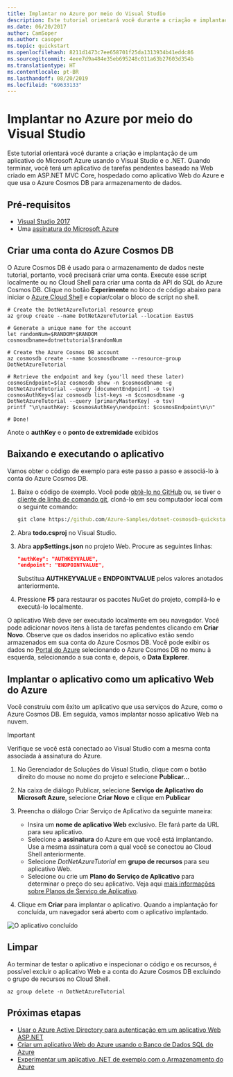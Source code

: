 ```yaml
---
title: Implantar no Azure por meio do Visual Studio
description: Este tutorial orientará você durante a criação e implantação de um aplicativo do Microsoft Azure usando o Visual Studio e o .NET.
ms.date: 06/20/2017
author: CamSoper
ms.author: casoper
ms.topic: quickstart
ms.openlocfilehash: 8211d1473c7ee658701f25da1313934b41eddc86
ms.sourcegitcommit: 4eee7d9a484e35eb695248c011a63b27603d354b
ms.translationtype: HT
ms.contentlocale: pt-BR
ms.lasthandoff: 08/20/2019
ms.locfileid: "69633133"
---
```

# <a name="deploy-to-azure-from-visual-studio"></a>Implantar no Azure por meio do Visual Studio

Este tutorial orientará você durante a criação e implantação de um aplicativo do Microsoft Azure usando o Visual Studio e o .NET.  Quando terminar, você terá um aplicativo de tarefas pendentes baseado na Web criado em ASP.NET MVC Core, hospedado como aplicativo Web do Azure e que usa o Azure Cosmos DB para armazenamento de dados.

## <a name="prerequisites"></a>Pré-requisitos

* [Visual Studio 2017](https://www.visualstudio.com/downloads/)
* Uma [assinatura do Microsoft Azure](https://azure.microsoft.com/free/)

## <a name="create-an-azure-cosmos-db-account"></a>Criar uma conta do Azure Cosmos DB

O Azure Cosmos DB é usado para o armazenamento de dados neste tutorial, portanto, você precisará criar uma conta.  Execute esse script localmente ou no Cloud Shell para criar uma conta da API do SQL do Azure Cosmos DB.  Clique no botão **Experimente** no bloco de código abaixo para iniciar o [Azure Cloud Shell](/azure/cloud-shell/) e copiar/colar o bloco de script no shell.

```azurecli-interactive
# Create the DotNetAzureTutorial resource group
az group create --name DotNetAzureTutorial --location EastUS

# Generate a unique name for the account
let randomNum=$RANDOM*$RANDOM
cosmosdbname=dotnettutorial$randomNum

# Create the Azure Cosmos DB account
az cosmosdb create --name $cosmosdbname --resource-group DotNetAzureTutorial

# Retrieve the endpoint and key (you'll need these later)
cosmosEndpoint=$(az cosmosdb show -n $cosmosdbname -g DotNetAzureTutorial --query [documentEndpoint] -o tsv)
cosmosAuthKey=$(az cosmosdb list-keys -n $cosmosdbname -g DotNetAzureTutorial --query [primaryMasterKey] -o tsv)
printf "\n\nauthKey: $cosmosAuthKey\nendpoint: $cosmosEndpoint\n\n"

# Done!

```

Anote o **authKey** e o **ponto de extremidade** exibidos 

## <a name="downloading-and-running-the-application"></a>Baixando e executando o aplicativo

Vamos obter o código de exemplo para este passo a passo e associá-lo à conta do Azure Cosmos DB.

1. Baixe o código de exemplo.  Você pode [obtê-lo no GitHub](https://github.com/Azure-Samples/dotnet-cosmosdb-quickstart/) ou, se tiver o [cliente de linha de comando git](https://git-scm.com/), cloná-lo em seu computador local com o seguinte comando:

    ```cmd
    git clone https://github.com/Azure-Samples/dotnet-cosmosdb-quickstart
    ```

2. Abra **todo.csproj** no Visual Studio.

3. Abra **appSettings.json** no projeto Web.  Procure as seguintes linhas:

    ```json
    "authKey": "AUTHKEYVALUE",
    "endpoint": "ENDPOINTVALUE",
    ```
    Substitua **AUTHKEYVALUE** e **ENDPOINTVALUE** pelos valores anotados anteriormente.

4. Pressione **F5** para restaurar os pacotes NuGet do projeto, compilá-lo e executá-lo localmente.

O aplicativo Web deve ser executado localmente em seu navegador.  Você pode adicionar novos itens à lista de tarefas pendentes clicando em **Criar Novo**.  Observe que os dados inseridos no aplicativo estão sendo armazenados em sua conta do Azure Cosmos DB.  Você pode exibir os dados no [Portal do Azure](https://portal.azure.com) selecionando o Azure Cosmos DB no menu à esquerda, selecionando a sua conta e, depois, o **Data Explorer**.

## <a name="deploying-the-application-as-an-azure-web-app"></a>Implantar o aplicativo como um aplicativo Web do Azure

Você construiu com êxito um aplicativo que usa serviços do Azure, como o Azure Cosmos DB.  Em seguida, vamos implantar nosso aplicativo Web na nuvem.

> [!IMPORTANT]
> Verifique se você está conectado ao Visual Studio com a mesma conta associada à assinatura do Azure.

1. No Gerenciador de Soluções do Visual Studio, clique com o botão direito do mouse no nome do projeto e selecione **Publicar...**

2. Na caixa de diálogo Publicar, selecione **Serviço de Aplicativo do Microsoft Azure**, selecione **Criar Novo** e clique em **Publicar**

3. Preencha o diálogo Criar Serviço de Aplicativo da seguinte maneira:

    * Insira um **nome de aplicativo Web** exclusivo.  Ele fará parte da URL para seu aplicativo.
    * Selecione a **assinatura** do Azure em que você está implantando.  Use a mesma assinatura com a qual você se conectou ao Cloud Shell anteriormente.
    * Selecione *DotNetAzureTutorial* em **grupo de recursos** para seu aplicativo Web.
    * Selecione ou crie um **Plano do Serviço de Aplicativo** para determinar o preço do seu aplicativo.  Veja aqui [mais informações sobre Planos de Serviço de Aplicativo](/azure/app-service/azure-web-sites-web-hosting-plans-in-depth-overview).

4. Clique em **Criar** para implantar o aplicativo.  Quando a implantação for concluída, um navegador será aberto com o aplicativo implantado.

![O aplicativo concluído](./media/dotnet-quickstart/todo.png)

## <a name="clean-up"></a>Limpar

Ao terminar de testar o aplicativo e inspecionar o código e os recursos, é possível excluir o aplicativo Web e a conta do Azure Cosmos DB excluindo o grupo de recursos no Cloud Shell.

```azurecli-interactive
az group delete -n DotNetAzureTutorial
```

## <a name="next-steps"></a>Próximas etapas

* [Usar o Azure Active Directory para autenticação em um aplicativo Web ASP.NET](/azure/active-directory/develop/active-directory-devquickstarts-webapp-dotnet)
* [Criar um aplicativo Web do Azure usando o Banco de Dados SQL do Azure](/azure/app-service-web/web-sites-dotnet-get-started)
* [Experimentar um aplicativo .NET de exemplo com o Armazenamento do Azure](/azure/storage/storage-samples-dotnet)


